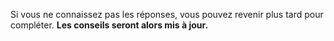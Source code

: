 Si vous ne connaissez pas les réponses, vous pouvez revenir plus tard pour compléter. <b>Les conseils seront alors mis à jour.</b>
